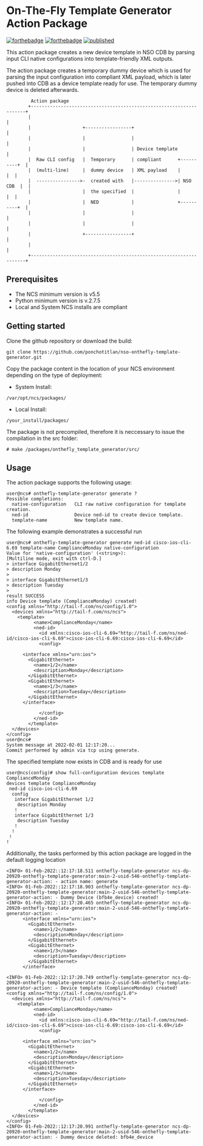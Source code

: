 # On-The-Fly Template Generator Action Package

[![forthebadge](https://forthebadge.com/images/badges/built-with-love.svg)](https://forthebadge.com)
[![forthebadge](https://forthebadge.com/images/badges/made-with-python.svg)](https://forthebadge.com)
[![published](https://static.production.devnetcloud.com/codeexchange/assets/images/devnet-published.svg)](https://developer.cisco.com/codeexchange/github/repo/ponchotitlan/nso-onthefly-template-generator)

This action package creates a new device template in NSO CDB by parsing input CLI native configurations into template-friendly XML outputs.

The action package creates a temporary dummy device which is used for parsing the input configuration into compliant XML payload, which is later pushed into CDB as a device template ready for use. The temporary dummy device is deleted afterwards.

```
         Action package
        +--------------------------------------------------------------------+                                 
        |                                                                    |                                 
        |                   +-----------------+                              |                                 
        |                   |                 |                              |                                 
        |                   |                 | Device template              |                                 
        |  Raw CLI config   |  Temporary      | compliant      +----------+  |                                 
        |  (multi-line)     |  dummy device   | XML payload    |          |  |                                 
        |  ---------------->-  created with   |--------------->| NSO CDB  |  |                                 
        |                   |  the specified  |                |          |  |                                 
        |                   |  NED            |                +----------+  |                                 
        |                   |                 |                              |                                 
        |                   |                 |                              |                                 
        |                   +-----------------+                              |                                 
        |                                                                    |                                 
        +--------------------------------------------------------------------+ 
```

## Prerequisites
- The NCS minimum version is v5.5
- Python minimum version is v.2.7.5
- Local and System NCS installs are compliant

## Getting started
Clone the github repository or download the build:
```
git clone https://github.com/ponchotitlan/nso-onthefly-template-generator.git
```
Copy the package content in the location of your NCS environment depending on the type of deployment:

- System Install:
```
/var/opt/ncs/packages/
```

- Local Install:
```
/your_install/packages/
```

The package is not precompiled, therefore it is neccessary to issue the compilation in the src folder:
```
# make /packages/onthefly_template_generator/src/
```

## Usage
The action package supports the following usage:
```
user@ncs# onthefly-template-generator generate ?
Possible completions:
  native-configuration   CLI raw native configuration for template creation.
  ned-id                 Device ned-id to create device template.
  template-name          New template name.
```

The following example demonstrates a successful run
```
user@ncs# onthefly-template-generator generate ned-id cisco-ios-cli-6.69 template-name ComplianceMonday native-configuration  
Value for 'native-configuration' (<string>): 
[Multiline mode, exit with ctrl-D.]
> interface GigabitEthernet1/2
> description Monday
> 
> interface GigabitEthernet1/3
> description Tuesday
> 
result SUCCESS
info Device template (ComplianceMonday) created!
<config xmlns="http://tail-f.com/ns/config/1.0">
  <devices xmlns="http://tail-f.com/ns/ncs">
    <template>
          <name>ComplianceMonday</name>
          <ned-id>
            <id xmlns:cisco-ios-cli-6.69="http://tail-f.com/ns/ned-id/cisco-ios-cli-6.69">cisco-ios-cli-6.69:cisco-ios-cli-6.69</id>
            <config>
              
      <interface xmlns="urn:ios">
        <GigabitEthernet>
          <name>1/2</name>
          <description>Monday</description>
        </GigabitEthernet>
        <GigabitEthernet>
          <name>1/3</name>
          <description>Tuesday</description>
        </GigabitEthernet>
      </interface>
    
            </config>
          </ned-id>
        </template>
  </devices>
</config>
user@ncs#
System message at 2022-02-01 12:17:20...
Commit performed by admin via tcp using generate.
```

The specified template now exists in CDB and is ready for use
```
user@ncs(config)# show full-configuration devices template ComplianceMonday 
devices template ComplianceMonday
 ned-id cisco-ios-cli-6.69
  config
   interface GigabitEthernet 1/2
    description Monday
   !
   interface GigabitEthernet 1/3
    description Tuesday
   !
  !
 !
!
```

Additionally, the tasks performed by this action package are logged in the default logging location
```
<INFO> 01-Feb-2022::12:17:18.511 onthefly-template-generator ncs-dp-20920-onthefly-template-generator:main-2-usid-546-onthefly-template-generator-action: - action name: generate
<INFO> 01-Feb-2022::12:17:18.903 onthefly-template-generator ncs-dp-20920-onthefly-template-generator:main-2-usid-546-onthefly-template-generator-action: - Dummy Device (bfb4e_device) created!
<INFO> 01-Feb-2022::12:17:20.465 onthefly-template-generator ncs-dp-20920-onthefly-template-generator:main-2-usid-546-onthefly-template-generator-action: - 
      <interface xmlns="urn:ios">
        <GigabitEthernet>
          <name>1/2</name>
          <description>Monday</description>
        </GigabitEthernet>
        <GigabitEthernet>
          <name>1/3</name>
          <description>Tuesday</description>
        </GigabitEthernet>
      </interface>
    
<INFO> 01-Feb-2022::12:17:20.749 onthefly-template-generator ncs-dp-20920-onthefly-template-generator:main-2-usid-546-onthefly-template-generator-action: - Device template (ComplianceMonday) created!
<config xmlns="http://tail-f.com/ns/config/1.0">
  <devices xmlns="http://tail-f.com/ns/ncs">
    <template>
          <name>ComplianceMonday</name>
          <ned-id>
            <id xmlns:cisco-ios-cli-6.69="http://tail-f.com/ns/ned-id/cisco-ios-cli-6.69">cisco-ios-cli-6.69:cisco-ios-cli-6.69</id>
            <config>
              
      <interface xmlns="urn:ios">
        <GigabitEthernet>
          <name>1/2</name>
          <description>Monday</description>
        </GigabitEthernet>
        <GigabitEthernet>
          <name>1/3</name>
          <description>Tuesday</description>
        </GigabitEthernet>
      </interface>
    
            </config>
          </ned-id>
        </template>
  </devices>
</config>
<INFO> 01-Feb-2022::12:17:20.991 onthefly-template-generator ncs-dp-20920-onthefly-template-generator:main-2-usid-546-onthefly-template-generator-action: - Dummy device deleted: bfb4e_device
```
